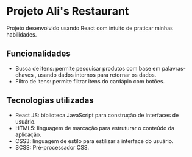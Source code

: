 # Projeto Ali's Restaurant

Projeto desenvolvido usando React com intuito de praticar minhas habilidades. 

## Funcionalidades

- Busca de itens:  permite pesquisar produtos com base em palavras-chaves , usando dados internos para retornar os dados.
- Filtro de itens: permite filtrar itens do cardápio com botões.  

## Tecnologias utilizadas

- React JS: biblioteca JavaScript para construção de interfaces de usuário.
- HTML5: linguagem de marcação para estruturar o conteúdo da aplicação.
- CSS3: linguagem de estilo para estilizar a interface do usuário.
- SCSS: Pré-processador CSS. 
